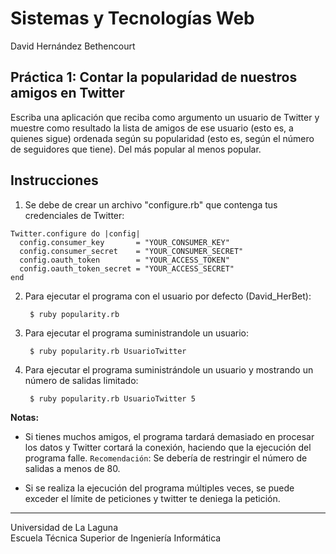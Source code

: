 Sistemas y Tecnologías Web
==========================
David Hernández Bethencourt

Práctica 1: Contar la popularidad de nuestros amigos en Twitter
---------------------------------------------------------------
Escriba una aplicación que reciba como argumento un usuario de Twitter y muestre como resultado la lista de amigos de ese usuario (esto es, a quienes sigue) ordenada según su popularidad (esto es, según el número de seguidores que tiene). Del más popular al menos popular.

Instrucciones
-------------

1. Se debe de crear un archivo "configure.rb" que contenga tus credenciales de Twitter:

```
Twitter.configure do |config|
  config.consumer_key       = "YOUR_CONSUMER_KEY"
  config.consumer_secret    = "YOUR_CONSUMER_SECRET"
  config.oauth_token        = "YOUR_ACCESS_TOKEN"
  config.oauth_token_secret = "YOUR_ACCESS_SECRET"
end
```

2. Para ejecutar el programa con el usuario por defecto (David\_HerBet):

        $ ruby popularity.rb

3. Para ejecutar el programa suministrandole un usuario:

        $ ruby popularity.rb UsuarioTwitter

4. Para ejecutar el programa suministrándole un usuario y mostrando un número de salidas limitado:

        $ ruby popularity.rb UsuarioTwitter 5
   

**Notas:**

- Si tienes muchos amigos, el programa tardará demasiado en procesar los datos y Twitter cortará la conexión, haciendo que la ejecución del programa falle. `Recomendación`: Se debería de restringir el número de salidas a menos de 80.

- Si se realiza la ejecución del programa múltiples veces, se puede exceder el límite de peticiones y twitter te deniega la petición.


---

Universidad de La Laguna  
Escuela Técnica Superior de Ingeniería Informática
